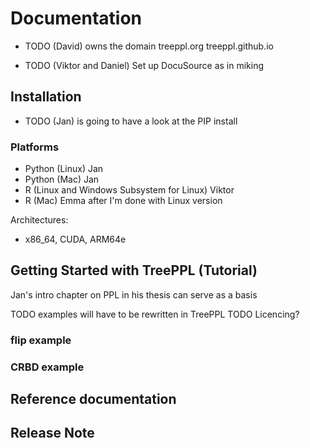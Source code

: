 # Documentation

- TODO (David) owns the domain
  treeppl.org
  treeppl.github.io

- TODO (Viktor and Daniel) Set up DocuSource as in miking

## Installation

- TODO (Jan) is going to have a look at the PIP install

### Platforms


- Python (Linux) Jan 
- Python (Mac) Jan
- R (Linux and Windows Subsystem for Linux) Viktor
- R (Mac) Emma after I'm done with Linux version

Architectures:
- x86_64, CUDA, ARM64e



## Getting Started with TreePPL (Tutorial)

Jan's intro chapter on PPL in his thesis can serve as a basis

TODO examples will have to be rewritten in TreePPL
TODO Licencing?

### flip example

### CRBD example

## Reference documentation

## Release Note

